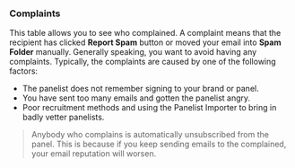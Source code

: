 ### Complaints

This table allows you to see who complained. A complaint means that the recipient has clicked **Report Spam** button or moved your email into **Spam Folder** manually. Generally speaking, you want to avoid having any complaints. Typically, the complaints are caused by one of the following factors:

- The panelist does not remember signing to your brand or panel.
- You have sent too many emails and gotten the panelist angry.
- Poor recruitment methods and using the Panelist Importer to bring in badly vetter panelists.

> Anybody who complains is automatically unsubscribed from the panel. This is because if you keep sending emails to the complained, your email reputation will worsen.
